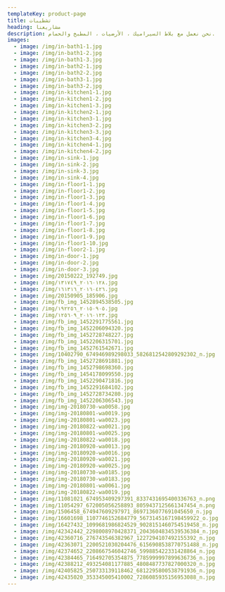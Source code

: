 ```yaml
---
templateKey: product-page
title: تشطيبات
heading: مشاريعنا
description: نحن نعمل مع بلاط السيراميك ، الأرضيات ، المطبخ والحمام.
images:
  - image: /img/in-bath1-1.jpg
  - image: /img/in-bath1-2.jpg
  - image: /img/in-bath1-3.jpg
  - image: /img/in-bath2-1.jpg
  - image: /img/in-bath2-2.jpg
  - image: /img/in-bath3-1.jpg
  - image: /img/in-bath3-2.jpg
  - image: /img/in-kitchen1-1.jpg
  - image: /img/in-kitchen1-2.jpg
  - image: /img/in-kitchen1-3.jpg
  - image: /img/in-kitchen2-1.jpg
  - image: /img/in-kitchen3-1.jpg
  - image: /img/in-kitchen3-2.jpg
  - image: /img/in-kitchen3-3.jpg
  - image: /img/in-kitchen3-4.jpg
  - image: /img/in-kitchen4-1.jpg
  - image: /img/in-kitchen4-2.jpg
  - image: /img/in-sink-1.jpg
  - image: /img/in-sink-2.jpg
  - image: /img/in-sink-3.jpg
  - image: /img/in-sink-4.jpg
  - image: /img/in-floor1-1.jpg
  - image: /img/in-floor1-2.jpg
  - image: /img/in-floor1-3.jpg
  - image: /img/in-floor1-4.jpg
  - image: /img/in-floor1-5.jpg
  - image: /img/in-floor1-6.jpg
  - image: /img/in-floor1-7.jpg
  - image: /img/in-floor1-8.jpg
  - image: /img/in-floor1-9.jpg
  - image: /img/in-floor1-10.jpg
  - image: /img/in-floor2-1.jpg
  - image: /img/in-door-1.jpg
  - image: /img/in-door-2.jpg
  - image: /img/in-door-3.jpg
  - image: /img/20150222_192749.jpg
  - image: /img/٢٠١٦٠١٢٨_١٣١٧٤٩.jpg
  - image: /img/٢٠١٦٠٤٢٦_١٦١٣١٦.jpg
  - image: /img/20150905_185906.jpg
  - image: /img/fb_img_1452894538505.jpg
  - image: /img/٢٠١٥٠٩٠٥_١٩٢٢٥٦.jpg
  - image: /img/٢٠١٦٠١٢٣_١٢٥٦٠٩.jpg
  - image: /img/fb_img_1452291775561.jpg
  - image: /img/fb_img_1452206094320.jpg
  - image: /img/fb_img_1452728748227.jpg
  - image: /img/fb_img_1452206315701.jpg
  - image: /img/fb_img_1452761542671.jpg
  - image: /img/10402790_674946989298033_5826812542809292302_n.jpg
  - image: /img/fb_img_1452728691881.jpg
  - image: /img/fb_img_1452798698360.jpg
  - image: /img/fb_img_1454178099550.jpg
  - image: /img/fb_img_1452290471816.jpg
  - image: /img/fb_img_1452291684102.jpg
  - image: /img/fb_img_1452728734280.jpg
  - image: /img/fb_img_1452206306543.jpg
  - image: /img/img-20180730-wa0058.jpg
  - image: /img/img-20180801-wa0019.jpg
  - image: /img/img-20180801-wa0023.jpg
  - image: /img/img-20180822-wa0021.jpg
  - image: /img/img-20180801-wa0025.jpg
  - image: /img/img-20180822-wa0018.jpg
  - image: /img/img-20180920-wa0013.jpg
  - image: /img/img-20180920-wa0016.jpg
  - image: /img/img-20180920-wa0021.jpg
  - image: /img/img-20180920-wa0025.jpg
  - image: /img/img-20180730-wa0185.jpg
  - image: /img/img-20180730-wa0183.jpg
  - image: /img/img-20180801-wa0061.jpg
  - image: /img/img-20180822-wa0019.jpg
  - image: /img/11081021_674953409297391_8337431695400336763_n.png
  - image: /img/11054297_672005056258893_8059437125661347454_n.png
  - image: /img/1506458_674947609297971_8697136077691045650_n.jpg
  - image: /img/16601698_1107746152684779_5673145167198459922_o.jpg
  - image: /img/16427432_1099681986824529_9028151460754519458_n.jpg
  - image: /img/42342442_2298008970428371_2043604834539536384_n.jpg
  - image: /img/42360716_276743546382967_1227294107492155392_n.jpg
  - image: /img/42363071_2200521030204476_6156908538770751488_n.jpg
  - image: /img/42374652_2208667546042746_599885422331428864_n.jpg
  - image: /img/42384465_716492705354875_7785999997899636736_n.jpg
  - image: /img/42388212_493254081177885_4808487737827000320_n.jpg
  - image: /img/42405825_250733139118462_6812295800538791936_n.jpg
  - image: /img/42435020_353345005410002_7286085935156953088_n.jpg
---
```


